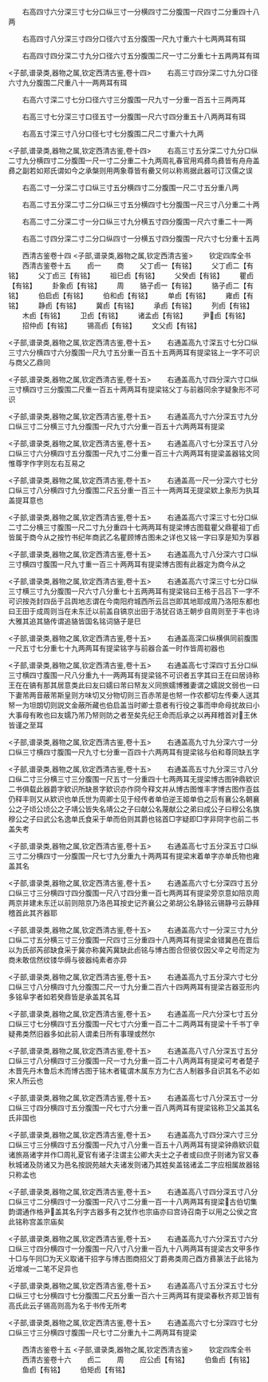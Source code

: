<!-- { "loadSidebar": true } -->
　　右高四寸六分深三寸七分口纵三寸一分横四寸二分腹围一尺四寸二分重四十八两

　　右高四寸八分深三寸四分口径六寸五分腹围一尺九寸重六十七两两耳有珥

　　右高四寸四分深二寸九分口径六寸五分腹围二尺一寸二分重七十五两两耳有珥

<子部,谱录类,器物之属,钦定西清古鉴,卷十四>
　　右高三寸四分深二寸九分口径六寸九分腹围二尺重八十一两两耳有珥



　　右高六寸深二寸七分口径六寸三分腹围一尺九寸一分重一百五十三两两耳

　　右高三寸七分深三寸口径五寸一分腹围一尺六寸四分重五十八两两耳有珥

　　右高五寸深三寸八分口径七寸七分腹围二尺二寸重六十九两

<子部,谱录类,器物之属,钦定西清古鉴,卷十四>
　　右高三寸五分深二寸九分口纵二寸九分横四寸二分腹围一尺一寸二分重二十九两周礼春官用鸡彞鸟彞皆有舟舟盖彞之副若如郑氏谓如今之承槃则用两象尊皆有罍又何以称焉据此器可订汉儒之误


　　右高二寸一分深二寸口纵三寸五分横四寸二分腹围一尺二寸五分重八两

　　右高二寸五分深二寸二分口纵三寸五分横四寸七分腹围一尺三寸八分重二十两

　　右高二寸二分深二寸一分口纵三寸九分横五寸四分腹围一尺六寸重二十一两

　　右高二寸四分深二寸二分口纵四寸一分横五寸四分腹围一尺六寸七分重十五两

　　西清古鉴卷十四
<子部,谱录类,器物之属,钦定西清古鉴>
　　钦定四库全书
　　西清古鉴卷十五
　　卣一
　　商
　　父丁卣一【有铭】
　　父丁卣二【有铭】
　　父丁卣三【有铭】
　　祖巳卣【有铭】
　　父癸卣【有铭】
　　瞿卣【有铭】
　　卦象卣【有铭】
　　周
　　貉子卣一【有铭】
　　貉子卣二【有铭】
　　伯启卣【有铭】
　　伯和卣【有铭】
　　单卣【有铭】
　　雍卣【有铭】
　　静卣【有铭】
　　冀卣【有铭】
　　承卣【有铭】
　　列卣【有铭】
　　木卣【有铭】
　　卫卣【有铭】
　　诸孟卣【有铭】
　　尹卣【有铭】
　　招仲卣【有铭】
　　锡高卣【有铭】
　　文父卣【有铭】

<子部,谱录类,器物之属,钦定西清古鉴,卷十五>
　　右通盖高九寸深五寸七分口纵三寸六分横四寸六分腹围一尺九寸五分重一百五十五两两耳有提梁铭上一字不可识与商父乙鼎同

<子部,谱录类,器物之属,钦定西清古鉴,卷十五>
　　右通盖高九寸四分深六寸口纵三寸横四寸三分腹围二尺重一百五十两两耳有提梁铭父丁与前器同余字疑象形不可识

<子部,谱录类,器物之属,钦定西清古鉴,卷十五>
　　右通盖高九寸六分深五寸九分口纵三寸二分横三寸九分腹围一尺九寸六分重一百五十六两两耳有提梁

<子部,谱录类,器物之属,钦定西清古鉴,卷十五>
　　右通盖高八寸七分深五寸八分口纵三寸六分横四寸五分腹围一尺九寸二分重一百三十六两两耳有提梁盖器铭文同惟尊字作字则左右互易之

<子部,谱录类,器物之属,钦定西清古鉴,卷十五>
　　右通盖高一尺一分深六寸七分口纵三寸八分横四寸九分腹围二尺五分重一百三十一两两耳无提梁欵上象形为执耳盖提耳意也

<子部,谱录类,器物之属,钦定西清古鉴,卷十五>
　　右通盖高六寸深三寸七分口纵二寸二分横三寸腹围一尺二寸九分重四十七两两耳有提梁博古图载瞿父鼎瞿祖丁卣皆属于商今从之按竹书纪年商武乙名瞿顾博古图未之详也又铭一字曰享是知为享器

<子部,谱录类,器物之属,钦定西清古鉴,卷十五>
　　右通盖高九寸八分深六寸口纵三寸横四寸腹围一尺九寸重一百三十两两耳有提梁博古图有此器定为商今从之

<子部,谱录类,器物之属,钦定西清古鉴,卷十五>
　　右通盖高六寸深三寸七分口纵三寸横三寸九分腹围一尺六寸八分重七十五两两耳有提梁铭曰王格于吕吕下一字不可识按尧封四岳于吕舆地志谓在今南阳府城西所云吕岂即其地耶成周乃洛阳东都也曰王田于成周则当在未东迁以前盖自镐京出田于洛犹召诰王朝步自周则至于丰也诗大雅其追其貉传谓追貉皆国名铭词貉子是巳

<子部,谱录类,器物之属,钦定西清古鉴,卷十五>
　　右通盖高深口纵横俱同前腹围一尺五寸七分重七十九两两耳有提梁铭字与前器合盖一时作皆周初器也

<子部,谱录类,器物之属,钦定西清古鉴,卷十五>
　　右通盖高七寸深四寸五分口纵三寸横四寸腹围一尺八分重九十一两两耳有提梁铭不可识者五字其曰王在曰居诗称王在在镐有那其居意类此曰友曰嬬曰芾曰帑友义同旅嬬博雅妻谓之嬬説文弱也一曰下妻芾两音蔽芾斯皇则方味切又分物切则三百赤芾是也帑一作农都切左传秦人送其帑一为坦朗切则説文金蔽所藏也伯启盖当时卿士意者有行役之事而申命母扰故曰小大事母有畋也曰友嬬乃芾乃帑则防之者至矣先纪王命而后承之以再拜稽首对王休皆谨之至耳

<子部,谱录类,器物之属,钦定西清古鉴,卷十五>
　　右通盖高九寸九分深六寸一分口纵三寸横四寸腹围一尺九寸七分重一百四十六两两耳有提梁铭与伯和尊同缺五字

<子部,谱录类,器物之属,钦定西清古鉴,卷十五>
　　右通盖高五寸九分深三寸八分口纵二寸三分横三寸三分腹围一尺五寸一分重四十七两两耳无提梁博古图钟鼎欵识二书俱载此器爵字欵识所缺景字欵识亦作冏今释文并从博古图惟丰字博古图作壴兹仍释丰则又从欵识也单氏世为周卿士见于经传者单伯逆王姬单伯之后有襄公名朝襄公之子顷公顷公之子靖公皆失名靖公之子曰献公名蔑献公之弟曰成公子曰穆公名旗穆公之子曰武公名逸单氏食采于单而伯则其爵也铭首□字疑即□字非冏字也前二书盖失考

<子部,谱录类,器物之属,钦定西清古鉴,卷十五>
　　右通盖高七寸五分深五寸口纵三寸二分横四寸一分腹围一尺七寸九分重九十两两耳有提梁末着单字亦单氏物也雍盖其名

<子部,谱录类,器物之属,钦定西清古鉴,卷十五>
　　右通盖高六寸七分深四寸五分口纵三寸三分横四寸四分腹围一尺八寸四分重一百七两两耳有提梁旁京意如陪京周两京并建未东迁以前则陪京乃洛邑耳按史记齐襄公之弟胡公名静铭云锡静弓云静拜稽首此其齐器耶

<子部,谱录类,器物之属,钦定西清古鉴,卷十五>
　　右通盖高六寸一分深三寸九分口纵二寸五分横三寸三分腹围一尺四寸三分重四十八两两耳有提梁金错冀邑在晋后以为氏郤芮郤缺食采于冀亦称冀芮冀缺此卣铭与博古图合但彼仅因父辛之号而定为商未敢信然纹镂华缛与彼器纯素者亦异

<子部,谱录类,器物之属,钦定西清古鉴,卷十五>
　　右通盖高九寸五分深六寸七分口纵三寸八分横四寸九分腹围二尺一寸九分重二百六十四两两耳有提梁古器亚形内多铭阜字者如若癸鼎皆是承盖其名耳

<子部,谱录类,器物之属,钦定西清古鉴,卷十五>
　　右通盖高一尺六分深七寸五分口纵三寸七分横四寸五分腹围一尺七寸六分重一百二十二两两耳有提梁十千书丁辛疑弗类然旧器多如此前人谓柔日所有事理或然尔

<子部,谱录类,器物之属,钦定西清古鉴,卷十五>
　　右通盖高八寸八分深五寸五分口纵三寸八分横四寸三分腹围一尺一寸九分重一百二十八两两耳有提梁可考者楚子木晋先丹木鲁后木而博古图于铭木者辄谓木属东方为仁古人制器多自识其名不必如宋人所云也

<子部,谱录类,器物之属,钦定西清古鉴,卷十五>
　　右通盖高七寸八分深五寸一分口纵三寸四分横四寸五分腹围一尺七寸六分重一百八两两耳有提梁铭称卫父盖其名氏非国也

<子部,谱录类,器物之属,钦定西清古鉴,卷十五>
　　右通盖高九寸四分深六寸三分口纵三寸三分横四寸五分腹围一尺九寸八分重一百五十八两两耳有提梁钟鼎欵识载诸旅鬲诸字并作□周礼夏官有诸子注谓主公卿大夫士之子者或曰庶子则诸为官又春秋城诸及防诸又为邑名按説苑越大夫诸发则诸乃其姓矣盖铭诸孟二字应相属故器铭只称孟也

<子部,谱录类,器物之属,钦定西清古鉴,卷十五>
　　右通盖高八寸四分深五寸八分口纵三寸二分横四寸一分腹围一尺八寸二分重一百一十八两两耳有提梁古伯切集韵谓通作格尹盖其名刋字古器多有之犹作也宗庙亦曰宫诗召南于以用之公侯之宫此铭称宫盖宗庙矣

<子部,谱录类,器物之属,钦定西清古鉴,卷十五>
　　右通盖高九寸六分深五寸六分口纵三寸四分横四寸一分腹围一尺八寸八分重一百九十八两两耳有提梁古文甲多作十□与午同□为天义取诸干招字与博古图商招父丁爵弗类周己酉方彞篆法于此铭为近增减一二笔不足异也

<子部,谱录类,器物之属,钦定西清古鉴,卷十五>
　　右通盖高八寸五分深五寸七分口纵三寸七分横四寸七分腹围二尺五分重一百六十三两两耳有提梁春秋齐郑卫皆有高氏此云子锡高则高为名于书传无所考

<子部,谱录类,器物之属,钦定西清古鉴,卷十五>
　　右通盖高六寸七分深四寸七分口纵三寸三分横四寸腹围一尺七寸二分重九十二两两耳有提梁

　　西清古鉴卷十五
<子部,谱录类,器物之属,钦定西清古鉴>
　　钦定四库全书
　　西清古鉴卷十六
　　卣二
　　周
　　应公卣【有铭】
　　伯鱼卣【有铭】
　　鱼卣【有铭】
　　伯矩卣【有铭】
